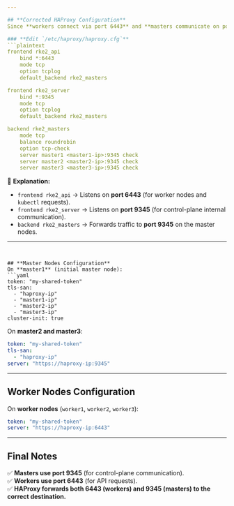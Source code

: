 ```yaml
---

## **Corrected HAProxy Configuration**
Since **workers connect via port 6443** and **masters communicate on port 9345**, your **HAProxy** config should handle both ports.  

### **Edit `/etc/haproxy/haproxy.cfg`**
```plaintext
frontend rke2_api
    bind *:6443
    mode tcp
    option tcplog
    default_backend rke2_masters

frontend rke2_server
    bind *:9345
    mode tcp
    option tcplog
    default_backend rke2_masters

backend rke2_masters
    mode tcp
    balance roundrobin
    option tcp-check
    server master1 <master1-ip>:9345 check
    server master2 <master2-ip>:9345 check
    server master3 <master3-ip>:9345 check
```
🔹 **Explanation:**  
- `frontend rke2_api` → Listens on **port 6443** (for worker nodes and `kubectl` requests).  
- `frontend rke2_server` → Listens on **port 9345** (for control-plane internal communication).  
- `backend rke2_masters` → Forwards traffic to **port 9345** on the master nodes.  

---
```


## **Master Nodes Configuration**
On **master1** (initial master node):
```yaml
token: "my-shared-token"
tls-san:
  - "haproxy-ip"
  - "master1-ip"
  - "master2-ip"
  - "master3-ip"
cluster-init: true
```

On **master2 and master3**:
```yaml
token: "my-shared-token"
tls-san:
  - "haproxy-ip"
server: "https://haproxy-ip:9345"
```

---

## **Worker Nodes Configuration**
On **worker nodes** (`worker1`, `worker2`, `worker3`):
```yaml
token: "my-shared-token"
server: "https://haproxy-ip:6443"
```

---

## **Final Notes**
✅ **Masters use port 9345** (for control-plane communication).  
✅ **Workers use port 6443** (for API requests).  
✅ **HAProxy forwards both 6443 (workers) and 9345 (masters) to the correct destination.**  
